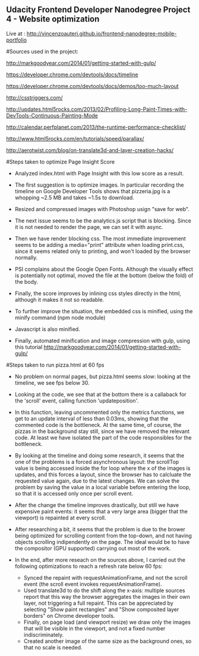 ## Udacity Frontend Developer Nanodegree Project 4 - Website optimization

Live at : http://vincenzoauteri.github.io/frontend-nanodegree-mobile-portfolio

#Sources used in the project:

http://markgoodyear.com/2014/01/getting-started-with-gulp/

https://developer.chrome.com/devtools/docs/timeline

https://developer.chrome.com/devtools/docs/demos/too-much-layout

http://csstriggers.com/

http://updates.html5rocks.com/2013/02/Profiling-Long-Paint-Times-with-DevTools-Continuous-Painting-Mode

http://calendar.perfplanet.com/2013/the-runtime-performance-checklist/

http://www.html5rocks.com/en/tutorials/speed/parallax/

http://aerotwist.com/blog/on-translate3d-and-layer-creation-hacks/


#Steps taken to optimize Page Insight Score

- Analyzed index.html with Page Insight with this low score as a result.

- The first suggestion is to optimize images. In particular recording the timeline on Google Developer Tools shows that pizzeria.jpg is a whopping ~2.5 MB and takes ~1.5s to download.

- Resized and compressed images with Photoshop usign "save for web".

- The next issue seems to be the analytics.js script that is blocking. Since it is not needed to render the page, we can set it with async.

- Then we have render blocking css. The most immediate improvement seems to be adding a media="print" attribute when loading print.css, since it seems related only to printing, and won't loaded by the browser normally.

- PSI complains about the Google Open Fonts. Although the visually effect is potentially not optimal, moved the file at the bottom (below the fold) of the body.

- Finally, the score improves by inlining css styles directly in the html, although it makes it not so readable.

- To further improve the situation, the embedded css is minified, using the minify command (npm node module)

- Javascript is also minified.

- Finally, automated minification and image compression with gulp, using this tutorial http://markgoodyear.com/2014/01/getting-started-with-gulp/


#Steps taken to run pizza.html at 60 fps

- No problem on normal pages, but pizza.html seems slow: looking at the timeline, we see fps below 30.

- Looking at the code, we see that at the bottom there is a callaback for the 'scroll' event, calling function 'updateposition'.

- In this function, leaving uncommented only the metrics functions, we get to an update interval of less than 0.03ms, showing that the commented code is the bottleneck. At the same time, of course, the pizzas in the background stay still, since we have removed the relevant code. At least we have isolated the part of the code responsibles for the bottleneck.

- By looking at the timeline and doing some research, it seems that the one of the problems is a forced asynchronous layout: the scrollTop value is being accessed inside the for loop where the x of the images is updates, and this forces a layout, since the browser has to calcluate the requested value again, due to the latest changes. We can solve the problem by saving the value in a local variable before entering the loop, so that it is accessed only once per scroll event.

- After the change the timeline improves drastically, but still we have expensive paint events: it seems that a very large area (bigger that the viewport) is repainted at every scroll.

- After researching a bit, it seems that the problem is due to the brower being optimized for scrolling content from the top-down, and not having objects scrolling indipendently on the page. The ideal would be to have the compositor (GPU supported) carrying out most of the work.

- In the end, after more reseach on the sources above, I carried out the following optimizations to reach a refresh rate below 60 fps:

  - Synced the repaint with requestAnimationFrame, and not the scroll event (the scroll event invokes requestAnimationFrame).
  - Used translate3d to do the shift along the x-axis: multiple sources report that this way the browser aggregates the images     in their own layer, not triggering a full repaint. This can be appreciated by selecting "Show paint rectangles"  and     "Show composited layer borders" on Chrome developer tools.
  - Finally, on page load (and viewport resize) we draw only the images that will be visible in the viewport, and not a fixed number indiscriminately.
  - Created another image of the same size as the background ones, so that no scale is needed.
